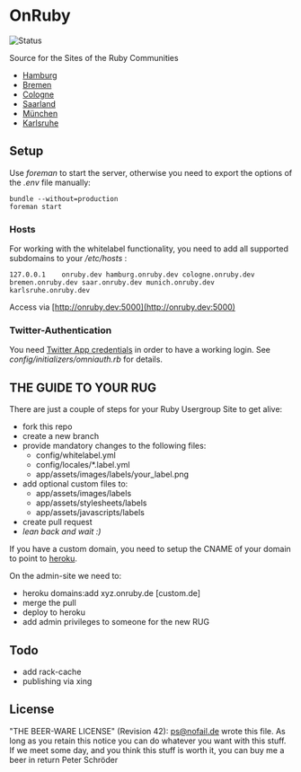 # OnRuby
![Status](https://secure.travis-ci.org/phoet/on_ruby.png "Status")

Source for the Sites of the Ruby Communities

* [Hamburg](http://hamburg.onruby.de)
* [Bremen](http://bremen.onruby.de)
* [Cologne](http://cologne.onruby.de)
* [Saarland](http://saar.onruby.de)
* [München](http://munich.onruby.de)
* [Karlsruhe](http://karlsruhe.onruby.de)

## Setup

Use *foreman* to start the server, otherwise you need to export the options of the *.env* file manually:

    bundle --without=production
    foreman start

### Hosts

For working with the whitelabel functionality, you need to add all supported subdomains to your */etc/hosts* :

    127.0.0.1    onruby.dev hamburg.onruby.dev cologne.onruby.dev bremen.onruby.dev saar.onruby.dev munich.onruby.dev karlsruhe.onruby.dev

Access via [http://onruby.dev:5000](http://onruby.dev:5000)

### Twitter-Authentication

You need [Twitter App credentials](https://dev.twitter.com) in order to have a working login.
See *config/initializers/omniauth.rb* for details.

## THE GUIDE TO YOUR RUG

There are just a couple of steps for your Ruby Usergroup Site to get alive:

- fork this repo
- create a new branch
- provide mandatory changes to the following files:
    - config/whitelabel.yml
    - config/locales/*.label.yml
    - app/assets/images/labels/your_label.png
- add optional custom files to:
    - app/assets/images/labels
    - app/assets/stylesheets/labels
    - app/assets/javascripts/labels
- create pull request
- *lean back and wait :)*

If you have a custom domain, you need to setup the CNAME of your domain to point to [heroku](https://devcenter.heroku.com/articles/custom-domains#dns_setup).

On the admin-site we need to:

- heroku domains:add xyz.onruby.de [custom.de]
- merge the pull
- deploy to heroku
- add admin privileges to someone for the new RUG

## Todo

- add rack-cache
- publishing via xing

## License

"THE BEER-WARE LICENSE" (Revision 42):
[ps@nofail.de](mailto:ps@nofail.de) wrote this file. As long as you retain this notice you
can do whatever you want with this stuff. If we meet some day, and you think
this stuff is worth it, you can buy me a beer in return Peter Schröder

